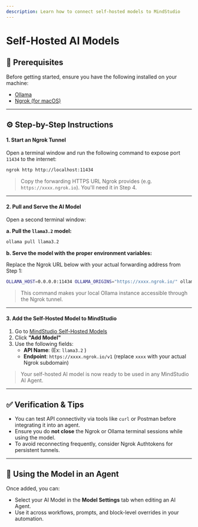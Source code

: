```yaml
---
description: Learn how to connect self-hosted models to MindStudio
---
```


# Self-Hosted AI Models

## 🚧 Prerequisites

Before getting started, ensure you have the following installed on your machine:

* [Ollama](https://ollama.com/)
* [Ngrok (for macOS)](https://ngrok.com/downloads/mac-os?tab=download)

***

## ⚙️ Step-by-Step Instructions

#### **1. Start an Ngrok Tunnel**

Open a terminal window and run the following command to expose port `11434` to the internet:

```bash
ngrok http http://localhost:11434
```

> Copy the forwarding HTTPS URL Ngrok provides (e.g. `https://xxxx.ngrok.io`). You'll need it in Step 4.

***

#### **2. Pull and Serve the AI Model**

Open a second terminal window:

**a. Pull the `llama3.2` model:**

```bash
ollama pull llama3.2
```

**b. Serve the model with the proper environment variables:**

Replace the Ngrok URL below with your actual forwarding address from Step 1:

```bash
OLLAMA_HOST=0.0.0.0:11434 OLLAMA_ORIGINS="https://xxxx.ngrok.io/" ollama serve
```

> This command makes your local Ollama instance accessible through the Ngrok tunnel.

***

#### **3. Add the Self-Hosted Model to MindStudio**

1. Go to [MindStudio Self-Hosted Models](https://app.mindstudio.ai/workspace/self-hosted-models)
2. Click **"Add Model"**
3. Use the following fields:
   * **API Name**: (Ex: `llama3.2` )
   * **Endpoint**: `https://xxxx.ngrok.io/v1` (replace `xxxx` with your actual Ngrok subdomain)

> Your self-hosted AI model is now ready to be used in any MindStudio AI Agent.

***

## ✅ Verification & Tips

* You can test API connectivity via tools like `curl` or Postman before integrating it into an agent.
* Ensure you do **not close** the Ngrok or Ollama terminal sessions while using the model.
* To avoid reconnecting frequently, consider Ngrok Authtokens for persistent tunnels.

***

## 🧪 Using the Model in an Agent

Once added, you can:

* Select your AI Model in the **Model Settings** tab when editing an AI Agent.
* Use it across workflows, prompts, and block-level overrides in your automation.

